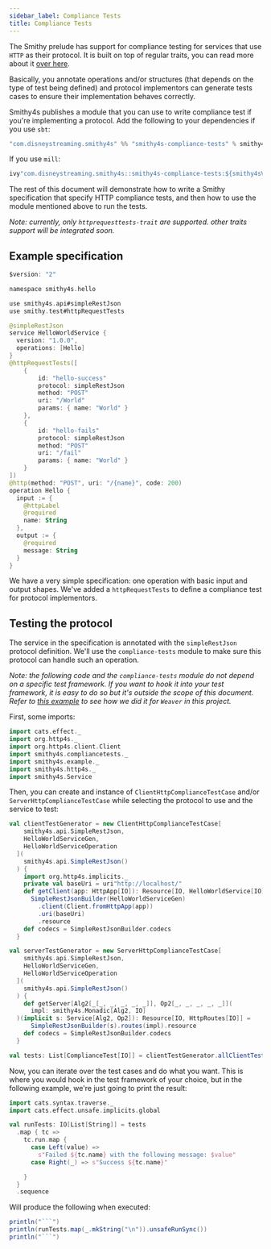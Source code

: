 ```yaml
---
sidebar_label: Compliance Tests
title: Compliance Tests
---
```


The Smithy prelude has support for compliance testing for services that use `HTTP` as their protocol. It is built on top of regular traits, you can read more about it [over here](https://awslabs.github.io/smithy/2.0/additional-specs/http-protocol-compliance-tests.html).

Basically, you annotate operations and/or structures (that depends on the type of test being defined) and protocol implementors can generate tests cases to ensure their implementation behaves correctly.

Smithy4s publishes a module that you can use to write compliance test if you're implementing a protocol. Add the following to your dependencies if you use `sbt`:

```scala
"com.disneystreaming.smithy4s" %% "smithy4s-compliance-tests" % smithy4sVersion.value
```

If you use `mill`:

```scala
ivy"com.disneystreaming.smithy4s::smithy4s-compliance-tests:${smithy4sVersion()}",
```

The rest of this document will demonstrate how to write a Smithy specification that specify HTTP compliance tests, and then how to use the module mentioned above to run the tests.

_Note: currently, only `httprequesttests-trait` are supported. other traits support will be integrated soon._

## Example specification

```kotlin
$version: "2"

namespace smithy4s.hello

use smithy4s.api#simpleRestJson
use smithy.test#httpRequestTests

@simpleRestJson
service HelloWorldService {
  version: "1.0.0",
  operations: [Hello]
}
@httpRequestTests([
    {
        id: "hello-success"
        protocol: simpleRestJson
        method: "POST"
        uri: "/World"
        params: { name: "World" }
    },
    {
        id: "hello-fails"
        protocol: simpleRestJson
        method: "POST"
        uri: "/fail"
        params: { name: "World" }
    }
])
@http(method: "POST", uri: "/{name}", code: 200)
operation Hello {
  input := {
    @httpLabel
    @required
    name: String
  },
  output := {
    @required
    message: String
  }
}
```

We have a very simple specification: one operation with basic input and output shapes. We've added a `httpRequestTests` to define a compliance test for protocol implementors.

## Testing the protocol

The service in the specification is annotated with the `simpleRestJson` protocol definition. We'll use the `compliance-tests` module to make sure this protocol can handle such an operation.

_Note: the following code and the `compliance-tests` module do not depend on a specific test framework. If you want to hook it into your test framework, it is easy to do so but it's outside the scope of this document. Refer to [this example](https://github.com/disneystreaming/smithy4s/blob/main/modules/compliance-tests/test/src/smithy4s/compliancetests/WeaverComplianceTest.scala) to see how we did it for `Weaver` in this project._

First, some imports:

```scala mdoc:silent
import cats.effect._
import org.http4s._
import org.http4s.client.Client
import smithy4s.compliancetests._
import smithy4s.example._
import smithy4s.http4s._
import smithy4s.Service
```

Then, you can create and instance of `ClientHttpComplianceTestCase` and/or `ServerHttpComplianceTestCase` while selecting the protocol to use and the service to test:

```scala mdoc:silent
val clientTestGenerator = new ClientHttpComplianceTestCase[
    smithy4s.api.SimpleRestJson,
    HelloWorldServiceGen,
    HelloWorldServiceOperation
  ](
    smithy4s.api.SimpleRestJson()
  ) {
    import org.http4s.implicits._
    private val baseUri = uri"http://localhost/"
    def getClient(app: HttpApp[IO]): Resource[IO, HelloWorldService[IO]] =
      SimpleRestJsonBuilder(HelloWorldServiceGen)
        .client(Client.fromHttpApp(app))
        .uri(baseUri)
        .resource
    def codecs = SimpleRestJsonBuilder.codecs
  }

val serverTestGenerator = new ServerHttpComplianceTestCase[
    smithy4s.api.SimpleRestJson,
    HelloWorldServiceGen,
    HelloWorldServiceOperation
  ](
    smithy4s.api.SimpleRestJson()
  ) {
    def getServer[Alg2[_[_, _, _, _, _]], Op2[_, _, _, _, _]](
      impl: smithy4s.Monadic[Alg2, IO]
  )(implicit s: Service[Alg2, Op2]): Resource[IO, HttpRoutes[IO]] =
      SimpleRestJsonBuilder(s).routes(impl).resource
    def codecs = SimpleRestJsonBuilder.codecs
  }

val tests: List[ComplianceTest[IO]] = clientTestGenerator.allClientTests() ++ serverTestGenerator.allServerTests()
```

Now, you can iterate over the test cases and do what you want. This is where you would hook in the test framework of your choice, but in the following example, we're just going to print the result:

```scala mdoc:silent
import cats.syntax.traverse._
import cats.effect.unsafe.implicits.global

val runTests: IO[List[String]] = tests
  .map { tc =>
    tc.run.map {
      case Left(value) =>
        s"Failed ${tc.name} with the following message: $value"
      case Right(_) => s"Success ${tc.name}"

    }
  }
  .sequence
```

Will produce the following when executed:

```scala mdoc:passthrough
println("```")
println(runTests.map(_.mkString("\n")).unsafeRunSync())
println("```")
```